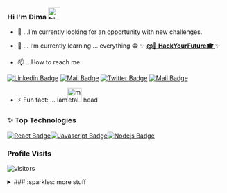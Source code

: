 ### Hi I'm Dima <img src="https://user-images.githubusercontent.com/1303154/88677602-1635ba80-d120-11ea-84d8-d263ba5fc3c0.gif" width="28px" alt="hi"> 




- 🔭 ...I’m currently looking for an opportunity with new challenges.


- 🌱 ... I’m currently learning ... everything :grin: ✨  **[ @:school_satchel: HackYourFuture:mortar_board: ](https://github.com/HackYourFuture)** ✨




- 📫 ...How to reach me:


[![Linkedin Badge](https://img.shields.io/badge/-DimaKaddah-0e76a8?style=flat&labelColor=0e76a8&logo=linkedin&logoColor=white)](https://www.linkedin.com/in/dima-kaddah/) 
[![Mail Badge](https://img.shields.io/badge/-@dima_mdb-e84393?style=flat&labelColor=e84393&logo=instagram&logoColor=white)](https://www.instagram.com/dima_mdb/)
[![Twitter Badge](https://img.shields.io/badge/-@DimaMDB-1ca0f1?style=flat&labelColor=1ca0f1&logo=twitter&logoColor=white&link=https://twitter.com/DimaMDB)](https://twitter.com/DimaMDB)
[![Mail Badge](https://img.shields.io/badge/-dimaKaddah-c0392b?style=flat&labelColor=c0392b&logo=gmail&logoColor=white)](mailto:dimakaddah@gmail.com)


- :zap: Fun fact: ... Iam<img src="https://media.giphy.com/media/TexySKeea70FlT4T9A/giphy.gif" width="33px" alt="metal">  head 

### :sparkles: Top Technologies

[![React Badge](https://img.shields.io/badge/-React-61DBFB?style=for-the-badge&labelColor=black&logo=react&logoColor=61DBFB)](#)[![Javascript Badge](https://img.shields.io/badge/-Javascript-F0DB4F?style=for-the-badge&labelColor=black&logo=javascript&logoColor=F0DB4F)](#)[![Nodejs Badge](https://img.shields.io/badge/-Nodejs-3C873A?style=for-the-badge&labelColor=black&logo=node.js&logoColor=3C873A)](#)

### Profile Visits
![visitors](https://visitor-badge.glitch.me/badge?page_id=Dima-Kaddah.Dima-Kaddah.1)

<details>
<summary>
### :sparkles: more stuff
</summary>

### :sparkles: GitHub Stats
![Anurag's github stats](https://github-readme-stats.vercel.app/api?username=Dima-Kaddah&count_private=true&hide=contribs,prs&theme=tokyonight)

#### :sparkles: Coding Stats
<!--START_SECTION:waka-->
<!--END_SECTION:waka-->
</details>
